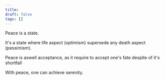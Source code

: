 ```yaml
---
title: 
draft: false
tags: []
---
```

 

Peace is a state.

It's a state where life aspect (optimism) supersede any death aspect (pessimism).

Peace is aswell acceptance, as it require to accept one's fate despite of it's shortfall 

With peace, one can achieve serenity.